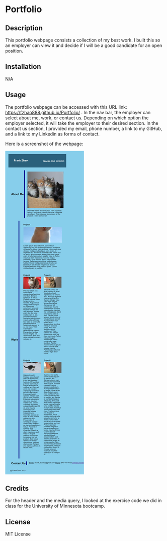 # Portfolio

## Description
This portfolio webpage consists a collection of my best work.  I built this so an employer can view it and decide if I will be a good candidate for an open position. 

## Installation
N/A

## Usage
The portfolio webpage can be accessed with this URL link: https://fzhao888.github.io/Portfolio/ .  In the nav bar, the employer can select about me, work, or contact us.  Depending on which option the employer selected, it will take the employer to their desired section.  In the contact us section, I provided my email, phone number, a link to my GitHub, and a link to my Linkedin as forms of contact. 

Here is a screenshot of the webpage:

![screenshot of webpage](assets/images/fzhao888.github.io_Portfolio.png)

## Credits
For the header and the media query, I looked at the exercise code we did in class for the University of Minnesota bootcamp.

## License
MIT License